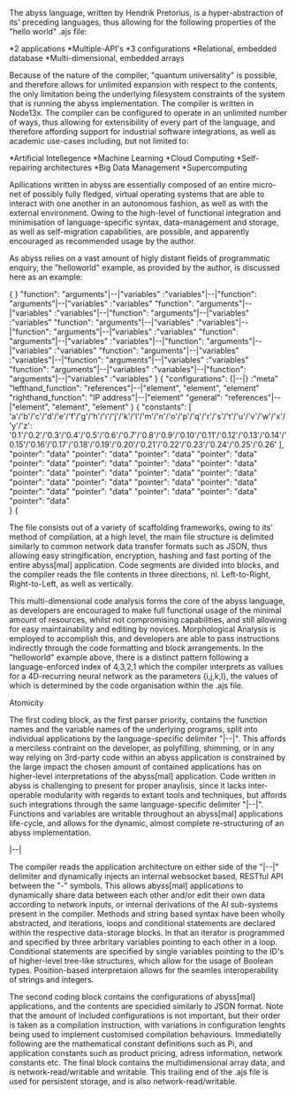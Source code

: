 The abyss language, written by Hendrik Pretorius, is a hyper-abstraction of its' preceding languages, thus allowing for the following properties of the "hello world" .ajs file:

*2 applications
*Multiple-API's
*3 configurations
*Relational, embedded database
*Multi-dimensional, embedded arrays

Because of the nature of the compiler, "quantum universality" is possible, and therefore allows for unlimited expansion with respect to the contents, the only limitation being the underlying filesystem constraints of the system that is running the abyss implementation. The compiler is written in Node13x. The compiler can be configured to operate in an unlimited number of ways, thus allowing for extensibility of every part of the language, and therefore affording support for industrial software integrations, as well as academic use-cases including, but not limited to:

*Artificial Intellegence
*Machine Learning
*Cloud Computing
*Self-repairing architectures
*Big Data Management
*Supercomputing

Apllications written in abyss are essentially composed of an entire micro-net of possibly fully fledged, virtual operating systems that are able to interact with one another in an autonomous fashion, as well as with the external environment. Owing to the high-level of functional integration and minimisation of language-specific syntax, data-management and storage, as well as self-migration capabilities, are possible, and apparently encouraged as recommended usage by the author.

As abyss relies on a vast amount of higly distant fields of programmatic enquiry, the "helloworld" example, as provided by the author, is discussed here as an example:

{																											}
  "function": "arguments"|--|"variables" :"variables"|--|"function": "arguments"|--|"variables" :"variables"
  "function": "arguments"|--|"variables" :"variables"|--|"function": "arguments"|--|"variables" :"variables"
  "function": "arguments"|--|"variables" :"variables"|--|"function": "arguments"|--|"variables" :"variables"
  "function": "arguments"|--|"variables" :"variables"|--|"function": "arguments"|--|"variables" :"variables"
  "function": "arguments"|--|"variables" :"variables"|--|"function": "arguments"|--|"variables" :"variables"
  "function": "arguments"|--|"variables" :"variables"|--|"function": "arguments"|--|"variables" :"variables"
  }																											{
  "configurations": {|--|} :"meta"
    "lefthand_function": "references"|--|"element", "element", "element"
    "righthand_function": "IP address"|--|"element"
    "general": "references"|--|"element", "element", "element"
  }																											{
  "constants": [
    'a'/'b'/'c'/'d'/'e'/'f'/'g'/'h'/'i'/'j'/'k'/'l'/'m'/'n'/'o'/'p'/'q'/'r'/'s'/'t'/'u'/'v'/'w'/'x'/'y'/'z':
    '0.1'/'0.2'/'0.3'/'0.4'/'0.5'/'0.6'/'0.7'/'0.8'/'0.9'/'0.10'/'0.11'/'0.12'/'0.13'/'0.14'/'0.15'/'0.16'/'0.17'/'0.18'/'0.19'/'0.20'/'0.21'/'0.22'/'0.23'/'0.24'/'0.25'/'0.26'
  ],
  "pointer": "data"
  "pointer": "data"
  "pointer": "data"
  "pointer": "data"
  "pointer": "data"
  "pointer": "data"
  "pointer": "data"
  "pointer": "data"
  "pointer": "data"
  "pointer": "data"
  "pointer": "data"
  "pointer": "data"
  "pointer": "data"
  "pointer": "data"
  "pointer": "data"
  "pointer": "data"
  "pointer": "data"
  "pointer": "data"
  "pointer": "data"
  "pointer": "data"
  "pointer": "data"  
}																											{

The file consists out of a variety of scaffolding frameworks, owing to its' method of compilation, at a high level, the main file structure is delimited similarly to common network data transfer formats such as JSON, thus allowing easy stringification, encryption, hashing and fast porting of the entire abyss[mal] application. Code segments are divided into blocks, and the compiler reads the file contents in three directions, nl. Left-to-Right, Right-to-Left, as well as vertically.

This multi-dimensional code analysis forms the core of the abyss language, as developers are encouraged to make full functional usage of the minimal amount of resources, whilst not compromising capabilities, and still allowing for easy maintainability and editing by novices. Morphological Analysis is employed to accomplish this, and developers are able to pass instructions indirectly through the code formatting and block arrangements. In the "helloworld" example above, there is a distinct pattern following a language-enforced index of 4,3,2,1 which the compiler interprets as vallues for a 4D-recurring neural network as the parameters {i,j,k,l}, the values of which is determined by the code organisation within the .ajs file.

Atomicity

The first coding block, as the first parser priority, contains the function names and the variable names of the underlying programs, split into individual applications by the language-specific delimiter "|--|". This affords a merciless contraint on the developer, as polyfilling, shimming, or in any way relying on 3rd-party code within an abyss application is constrained by the large impact the chosen amount of contained applications has on higher-level interpretations of the abyss[mal] application. Code written in abyss is challenging to present for proper anaylisis, since it lacks inter-operable modularity with regards to extant tools and techniques, but affords such integrations through the same language-specific delimiter "|--|". Functions and variables are writable throughout an abyss[mal] applications life-cycle, and allows for the dynamic, almost complete re-structuring of an abyss implementation.

|--|

The compiler reads the application architecture on either side of the "|--|" delimiter and dynamically injects an internal websocket based, RESTful API between the "-" symbols. This allows abyss[mal] applications to dynamically share data between each other and/or edit their own data according to network inputs, or internal derivations of the AI sub-systems present in the compiler. Methods and string based syntax have been wholly abstracted, and iterations, loops and conditional statements are declared within the respective data-storage blocks. In that an iterator is programmed and specified by three arbritary variables pointing to each other in a loop. Conditional statements are specified by single variables pointing to the ID's of higher-level tree-like structures, which allow for the usage of Boolean types. Position-based interpretaion allows for the seamles interoperability of strings and integers.

The second coding block contains the configurations of abyss[mal] applications, and the contents are specidied similarly to JSON format. Note that the amount of included configurations is not important, but their order is taken as a compilation instruction, with variations in configuration lenghts being used to implement customised compilation behaviours. Immediatelly following are the mathematical constant definitions such as Pi, and application constants such as product pricing, adress information, network constants etc. The final block contains the multidimensional array data, and is network-read/writable and writable. This trailing end of the .ajs file is used for persistent storage, and is also network-read/writable.